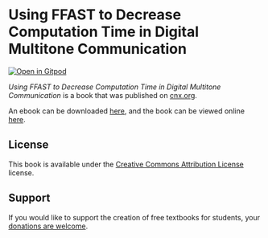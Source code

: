 # Using FFAST to Decrease Computation Time in Digital Multitone Communication

[![Open in Gitpod](https://gitpod.io/button/open-in-gitpod.svg)](https://gitpod.io/from-referrer/)

_Using FFAST to Decrease Computation Time in Digital Multitone Communication_ is a book that was published on [cnx.org](https://cnx.org/).

An ebook can be downloaded [here](https://github.com/cnx-user-books/cnxbook-using-ffast-to-decrease-computation-time-in-digital-multitone-communication/releases/latest), and the book can be viewed online [here](https://github.com/cnx-user-books/cnxbook-using-ffast-to-decrease-computation-time-in-digital-multitone-communication/releases/latest).

## License
This book is available under the [Creative Commons Attribution License](./LICENSE) license.

## Support
If you would like to support the creation of free textbooks for students, your [donations are welcome](https://riceconnect.rice.edu/donation/support-openstax-banner).
